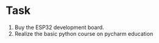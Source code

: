 # Task 

1) Buy the ESP32 development board.
2) Realize the basic python course on pycharm education 
